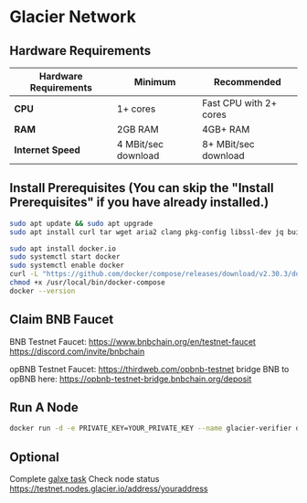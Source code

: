 <script setup>



</script>

# Glacier Network 

## Hardware Requirements
| **Hardware Requirements** | **Minimum**                     | **Recommended**                   |
|----------------------------|----------------------------------|------------------------------------|
| **CPU**                   | 1+ cores                        | Fast CPU with 2+ cores            |
| **RAM**                   | 2GB RAM                         | 4GB+ RAM                          |
| **Internet Speed**        | 4 MBit/sec download             | 8+ MBit/sec download              |

## Install Prerequisites (You can skip the "Install Prerequisites" if you have already installed.)
```bash
sudo apt update && sudo apt upgrade
sudo apt install curl tar wget aria2 clang pkg-config libssl-dev jq build-essential

sudo apt install docker.io
sudo systemctl start docker
sudo systemctl enable docker
curl -L "https://github.com/docker/compose/releases/download/v2.30.3/docker-compose-$(uname -s)-$(uname -m)" -o /usr/local/bin/docker-compose
chmod +x /usr/local/bin/docker-compose
docker --version
```
## Claim BNB Faucet 
BNB Testnet Faucet:
https://www.bnbchain.org/en/testnet-faucet
https://discord.com/invite/bnbchain

opBNB Testnet Faucet:
https://thirdweb.com/opbnb-testnet
bridge BNB to opBNB here: https://opbnb-testnet-bridge.bnbchain.org/deposit

## Run A Node
```bash
docker run -d -e PRIVATE_KEY=YOUR_PRIVATE_KEY --name glacier-verifier docker.io/glaciernetwork/glacier-verifier:v0.0.2
```

## Optional
Complete [galxe task](https://app.galxe.com/quest/glacierlabs/GChNBtVG6A) 
Check node status https://testnet.nodes.glacier.io/address/youraddress
